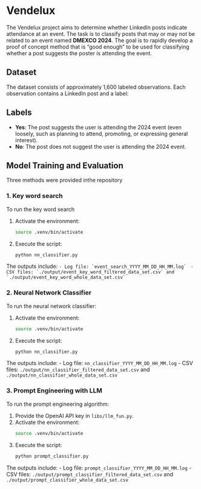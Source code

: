 # Vendelux

The Vendelux project aims to determine whether LinkedIn posts indicate attendance at an event. The task is to classify posts that may or may not be related to an event named **DMEXCO 2024**. The goal is to rapidly develop a proof of concept method that is “good enough” to be used for classifying whether a post suggests the poster is attending the event.

## Dataset

The dataset consists of approximately 1,600 labeled observations. Each observation contains a LinkedIn post and a label:

## Labels

- **Yes**: The post suggests the user is attending the 2024 event (even loosely, such as planning to attend, promoting, or expressing general interest).
- **No**: The post does not suggest the user is attending the 2024 event.

## Model Training and Evaluation

Three methods were provided inthe repository

### 1. Key word search

To run the key word search
1. Activate the environment:
    ```sh
    source .venv/bin/activate
    ```
2. Execute the script:
    ```sh
    python nn_classifier.py

    ```
The outputs include:
    ```- Log file: `event_search_YYYY_MM_DD_HH_MM.log`
    ```
    ```- CSV files: `./output/event_key_word_filtered_data_set.csv` and `./output/event_key_word_whole_data_set.csv`
    ```


### 2. Neural Network Classifier

To run the neural network classifier:

1. Activate the environment:
    ```sh
    source .venv/bin/activate
    ```
2. Execute the script:
    ```sh
    python nn_classifier.py
    ```
The outputs include:
    - Log file: `nn_classifier_YYYY_MM_DD_HH_MM.log`
    - CSV files: `./output/nn_classifier_filtered_data_set.csv` and `./output/nn_classifier_whole_data_set.csv`

### 3. Prompt Engineering with LLM

To run the prompt engineering algorithm:

1. Provide the OpenAI API key in `libs/llm_fun.py`.
2. Activate the environment:
    ```sh
    source .venv/bin/activate
    ```
3. Execute the script:
    ```sh
    python prompt_classifier.py
    ```
The outputs include:
    - Log file: `prompt_classifier_YYYY_MM_DD_HH_MM.log`
    - CSV files: `./output/prompt_classifier_filtered_data_set.csv` and `./output/prompt_classifier_whole_data_set.csv`
